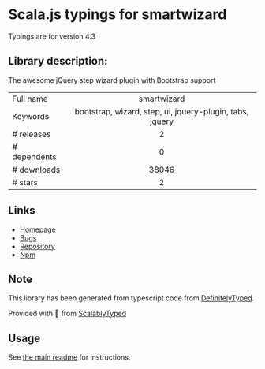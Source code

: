
# Scala.js typings for smartwizard

Typings are for version 4.3

## Library description:
The awesome jQuery step wizard plugin with Bootstrap support

|                    |                 |
| ------------------ | :-------------: |
| Full name          | smartwizard |
| Keywords           | bootstrap, wizard, step, ui, jquery-plugin, tabs, jquery |
| # releases         | 2 |
| # dependents       | 0 |
| # downloads        | 38046 |
| # stars            | 2 |

## Links
- [Homepage](http://techlaboratory.net/smartwizard)
- [Bugs](https://github.com/techlab/SmartWizard/issues)
- [Repository](https://github.com/techlab/SmartWizard)
- [Npm](https://www.npmjs.com/package/smartwizard)
    


## Note
This library has been generated from typescript code from [DefinitelyTyped](https://definitelytyped.org).

Provided with :purple_heart: from [ScalablyTyped](https://github.com/oyvindberg/ScalablyTyped)

## Usage
See [the main readme](../../readme.md) for instructions.


